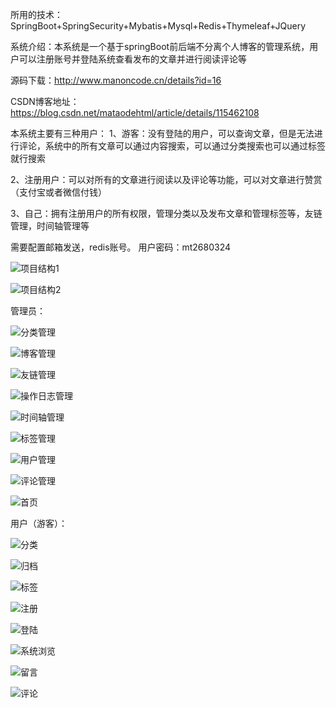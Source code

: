 所用的技术：SpringBoot+SpringSecurity+Mybatis+Mysql+Redis+Thymeleaf+JQuery

系统介绍：本系统是一个基于springBoot前后端不分离个人博客的管理系统，用户可以注册账号并登陆系统查看发布的文章并进行阅读评论等

源码下载：http://www.manoncode.cn/details?id=16

CSDN博客地址：https://blog.csdn.net/mataodehtml/article/details/115462108

本系统主要有三种用户：
1、游客：没有登陆的用户，可以查询文章，但是无法进行评论，系统中的所有文章可以通过内容搜索，可以通过分类搜索也可以通过标签就行搜索

2、注册用户：可以对所有的文章进行阅读以及评论等功能，可以对文章进行赞赏（支付宝或者微信付钱）

3、自己：拥有注册用户的所有权限，管理分类以及发布文章和管理标签等，友链管理，时间轴管理等

需要配置邮箱发送，redis账号。
用户密码：mt2680324


![项目结构1](./运行截图/项目结构1.png)

![项目结构2](./运行截图/项目结构2.png)

管理员：

![分类管理](./运行截图/管理员/分类管理.png)

![博客管理](./运行截图/管理员/博客管理.png)

![友链管理](./运行截图/管理员/友链管理.png)

![操作日志管理](./运行截图/管理员/操作日志管理.png)

![时间轴管理](./运行截图/管理员/时间轴管理.png)

![标签管理](./运行截图/管理员/标签管理.png)

![用户管理](./运行截图/管理员/用户管理.png)

![评论管理](./运行截图/管理员/评论管理.png)

![首页](./运行截图/管理员/首页.png)

用户（游客）：

![分类](./运行截图/游客/分类.png)

![归档](./运行截图/游客/归档.png)

![标签](./运行截图/游客/标签.png)

![注册](./运行截图/游客/注册.png)

![登陆](./运行截图/游客/登陆.png)

![系统浏览](./运行截图/游客/系统浏览.png)

![留言](./运行截图/游客/留言.png)

![评论](./运行截图/游客/评论.png)
